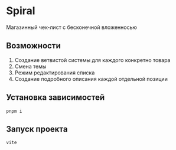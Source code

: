 # Spiral 

Магазинный чек-лист с бесконечной вложенносью   

## Возможности

1. Создание ветвистой системы для каждого конкретно товара 
2. Смена темы
3. Режим редактирования списка 
4. Создание подробного описания каждой отдельной позиции 

## Установка зависимостей

```
pnpm i
```

## Запуск проекта 
```
vite
```

